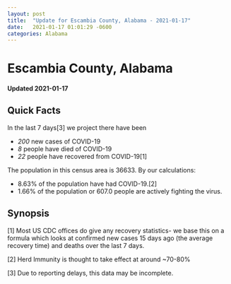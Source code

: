 ```yaml
---
layout: post
title:  "Update for Escambia County, Alabama - 2021-01-17"
date:   2021-01-17 01:01:29 -0600
categories: Alabama
---
```


# Escambia County, Alabama
#### Updated 2021-01-17

## Quick Facts

In the last 7 days[3] we project there have been
- *200* new cases of COVID-19
- *8* people have died of COVID-19
- *22* people have recovered from COVID-19[1]

The population in this census area is 36633. By our calculations:
- 8.63% of the population have had COVID-19.[2]
- 1.66% of the population or 607.0 people are actively fighting the virus.

## Synopsis




[1] Most US CDC offices do give any recovery statistics- we base this on a formula which looks at confirmed new cases
15 days ago (the average recovery time) and deaths over the last 7 days.

[2] Herd Immunity is thought to take effect at around ~70-80%

[3] Due to reporting delays, this data may be incomplete.
 
    